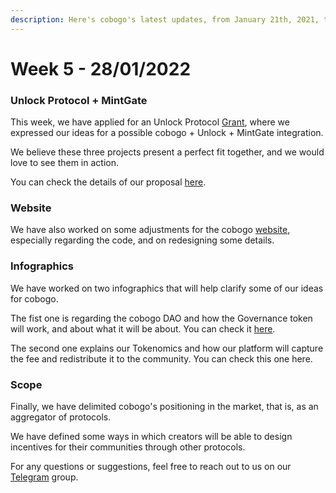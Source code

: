 ```yaml
---
description: Here's cobogo's latest updates, from January 21th, 2021, to January 28th, 2022
---
```


# Week 5 - 28/01/2022

### Unlock Protocol + MintGate

This week, we have applied for an Unlock Protocol [Grant](https://twitter.com/UnlockProtocol/status/1486005958782369798?t=bxSunUv1zdEdzmwa6MekCw\&s=19), where we expressed our ideas for a possible cobogo + Unlock + MintGate integration.&#x20;

We believe these three projects present a perfect fit together, and we would love to see them in action.&#x20;

You can check the details of our proposal [here](../project/protocols/unlock-protocol-+-mintgate.md).

### Website

We have also worked on some adjustments for the cobogo [website](https://cobogo.social), especially regarding the code, and on redesigning some details.

### Infographics

We have worked on two infographics that will help clarify some of our ideas for cobogo.

The fist one is regarding the cobogo DAO and how the Governance token will work, and about what it will be about. You can check it [here](../token/cbg/governance.md).

The second one explains our Tokenomics and how our platform will capture the fee and redistribute it to the community. You can check this one here.&#x20;

### Scope

Finally, we have delimited cobogo's positioning in the market, that is, as an aggregator of protocols.&#x20;

We have defined some ways in which creators will be able to design incentives for their communities through other protocols.

For any questions or suggestions, feel free to reach out to us on our [Telegram](https://t.me/cobogosocial) group.&#x20;

